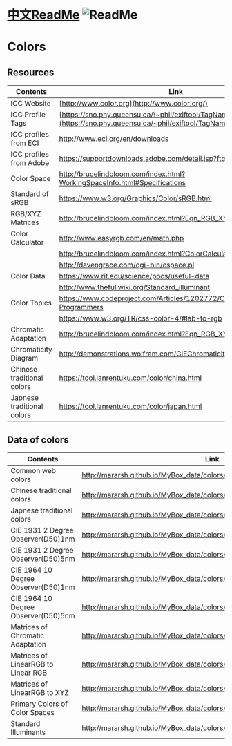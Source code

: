 # [中文ReadMe](https://github.com/Mararsh/MyBox_data/tree/master/md/colors)  ![ReadMe](https://mararsh.github.io/MyBox_data/iconGo.png)   

# Colors

## Resources
| Contents | Link |    
| --- | --- |   
| ICC Website             | [http://www.color.org](http://www.color.org/)                                                                                               |
| ICC Profile Tags        | [https://sno.phy.queensu.ca/\~phil/exiftool/TagNames/ICC_Profile.html](https://sno.phy.queensu.ca/~phil/exiftool/TagNames/ICC_Profile.html) |
| ICC profiles from ECI   | <http://www.eci.org/en/downloads>                                                                                                           |
| ICC profiles from Adobe | <https://supportdownloads.adobe.com/detail.jsp?ftpID=3680>                                                                                  |
| Color Space             | <http://brucelindbloom.com/index.html?WorkingSpaceInfo.html#Specifications>                                                                 |
| Standard of sRGB        | <https://www.w3.org/Graphics/Color/sRGB.html>                                                                                               |
| RGB/XYZ Matrices        | <http://brucelindbloom.com/index.html?Eqn_RGB_XYZ_Matrix.html>                                                                              |
| Color Calculator        | <http://www.easyrgb.com/en/math.php>                                                                                                        |
|                         | <http://brucelindbloom.com/index.html?ColorCalculator.html>                                                                                 |
|                         | <http://davengrace.com/cgi-bin/cspace.pl>                                                                                                   |
| Color Data              | <https://www.rit.edu/science/pocs/useful-data>                                                                                              |
|                         | <http://www.thefullwiki.org/Standard_illuminant>                                                                                            |
| Color Topics            | <https://www.codeproject.com/Articles/1202772/Color-Topics-for-Programmers>                                                                 |
|                         | <https://www.w3.org/TR/css-color-4/#lab-to-rgb>                                                                                             |
| Chromatic Adaptation    | <http://brucelindbloom.com/index.html?Eqn_RGB_XYZ_Matrix.html>                                                                              |
| Chromaticity Diagram    | <http://demonstrations.wolfram.com/CIEChromaticityDiagram/>                                                                                 |
| Chinese traditional colors | https://tool.lanrentuku.com/color/china.html |       
| Japnese traditional colors | https://tool.lanrentuku.com/color/japan.html |       

## Data of colors

| Contents | Link |    
| --- | --- |   
| Common web colors | http://mararsh.github.io/MyBox_data/colors/WebColors.html |       
| Chinese traditional colors | http://mararsh.github.io/MyBox_data/colors/ChineseColors.html |       
| Japnese traditional colors | http://mararsh.github.io/MyBox_data/colors/JapaneseColors.html |         
| CIE 1931 2 Degree Observer(D50)1nm | http://mararsh.github.io/MyBox_data/colors/CIE1931Observer2Degree1nm.txt |         
| CIE 1931 2 Degree Observer(D50)5nm | http://mararsh.github.io/MyBox_data/colors/CIE1931Observer2Degree5nm.txt |         
| CIE 1964 10 Degree Observer(D50)1nm | http://mararsh.github.io/MyBox_data/colors/CIE1964Observer10Degree1nm.txt |         
| CIE 1964 10 Degree Observer(D50)5nm | http://mararsh.github.io/MyBox_data/colors/CIE1964Observer10Degree5nm.txt |  
| Matrices of Chromatic Adaptation | http://mararsh.github.io/MyBox_data/colors/ChromaticAdaptationMatrices.txt |         
| Matrices of LinearRGB to Linear RGB | http://mararsh.github.io/MyBox_data/colors/LinearRGB2RGBMatrix.txt |         
| Matrices of  LinearRGB to XYZ | http://mararsh.github.io/MyBox_data/colors/LinearRGB2XYZMatrix.txt |         
| Primary Colors of Color Spaces | http://mararsh.github.io/MyBox_data/colors/RGBColorSpaces.txt |         
| Standard Illuminants | http://mararsh.github.io/MyBox_data/colors/StandardIlluminants.txt |         


